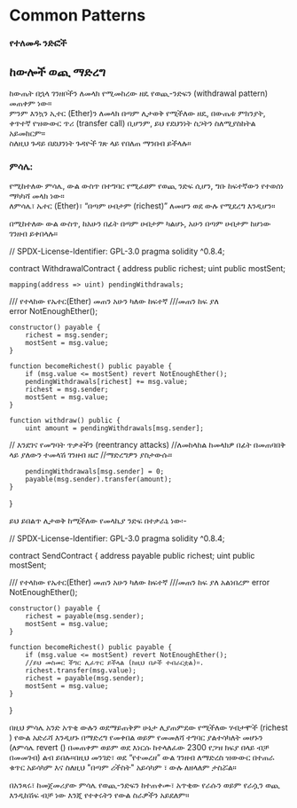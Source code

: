 # Common Patterns  
### የተለመዱ ንድፎች  

## ከውሎች ወጪ ማድረግ  
ከውጤት በኋላ ገንዘቦችን ለመላክ የሚመከረው ዘዴ የወጪ-ንድፍን (withdrawal pattern) መጠቀም ነው።  
ምንም እንኳን ኢተር (Ether)ን ለመላክ በጣም ሊታወቅ የሚችለው ዘዴ, በውጤቱ ምክንያት, ቀጥተኛ የዝውውር ጥሪ (transfer call) ቢሆንም, ይህ የደህንነት ስጋትን ስለሚያስከትል አይመከርም።  
ስለዚህ ጉዳይ በደህንነት ጉዳዮች ገጽ ላይ የበለጠ ማንበብ ይችላሉ።  

### ምሳሌ:  
የሚከተለው ምሳሌ, ውል ውስጥ በተግባር የሚፈፀም የወጪ ንድፍ ሲሆን, ግቡ ከፍተኛውን የተወሰነ ማካካሻ መላክ ነው።  
ለምሳሌ፣ ኤተር (Ether)፣ “በጣም ሀብታም (richest)” ለመሆን ወደ ውሉ የሚደረግ እንዲሆን።  

በሚከተለው ውል ውስጥ, ከአሁን በፊት በጣም ሀብታም ካልሆኑ, አሁን በጣም ሀብታም ከሆነው ገንዘብ ይቀበላሉ።  


// SPDX-License-Identifier: GPL-3.0
pragma solidity ^0.8.4;

contract WithdrawalContract {
address public richest;
uint public mostSent;

    mapping(address => uint) pendingWithdrawals;

/// የተላከው የኤተር(Ether) መጠን አሁን ካለው ከፍተኛ ///መጠን ከፍ ያለ  
 error NotEnoughEther();

    constructor() payable {
        richest = msg.sender;
        mostSent = msg.value;
    }

    function becomeRichest() public payable {
        if (msg.value <= mostSent) revert NotEnoughEther();
        pendingWithdrawals[richest] += msg.value;
        richest = msg.sender;
        mostSent = msg.value;
    }

    function withdraw() public {
        uint amount = pendingWithdrawals[msg.sender];

// እንደገና የመግባት ጥቃቶችን (reentrancy attacks) //ለመከላከል ከመላክዎ በፊት በመጠባበቅ ላይ ያለውን ተመላሽ ገንዘብ ዜሮ //ማድረግዎን ያስታውሱ።

        pendingWithdrawals[msg.sender] = 0;
        payable(msg.sender).transfer(amount);
    }

}

ይህ ይበልጥ ሊታወቅ ከሚችለው የመላኪያ ንድፍ በተቃራኒ ነው፡-

// SPDX-License-Identifier: GPL-3.0
pragma solidity ^0.8.4;

contract SendContract {
address payable public richest;
uint public mostSent;

/// የተላከው የኤተር(Ether) መጠን አሁን ካለው ከፍተኛ ///መጠን ከፍ ያለ አልነበረም
error NotEnoughEther();

    constructor() payable {
        richest = payable(msg.sender);
        mostSent = msg.value;
    }

    function becomeRichest() public payable {
        if (msg.value <= mostSent) revert NotEnoughEther();
        //ይህ መስመር ችግር ሊፈጥር ይችላል (ከዚህ በታች ተብራርቷል)።.
        richest.transfer(msg.value);
        richest = payable(msg.sender);
        mostSent = msg.value;
    }

}

በዚህ ምሳሌ አንድ አጥቂ ውሉን ወደማይጠቅም ሁኔታ ሊያጠምደው የሚችለው ሃብታሞች (richest ) የውል አድራሻ እንዲሆኑ በማድረግ የመቀበል ወይም የመመለሻ ተግባር ያልተሳካለት መሆኑን (ለምሳሌ revert () በመጠቀም ወይም ወደ እነርሱ ከተላለፈው 2300 የጋዝ ክፍያ በላይ ብቻ በመመገብ) ልብ ይበሉ።በዚህ መንገድ፣ ወደ “የተመረዘ” ውል ገንዘብ ለማድረስ ዝውውር በተጠራ ቁጥር አይሳካም እና ስለዚህ "በጣም ሪችስት" አይሳካም ፣ ውሉ ለዘላለም ታስሯል።

በአንጻሩ፣ ከመጀመሪያው ምሳሌ የወጪ-ንድፍን ከተጠቀሙ፣ አጥቂው የራሱን ወይም የራሷን ወጪ እንዲከሽፍ ብቻ ነው እንጂ የተቀሩትን የውል ስራዎችን አይደለም።
